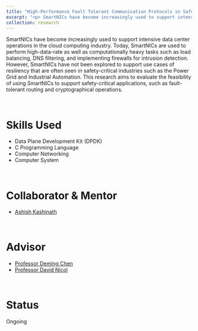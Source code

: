 ```yaml
---
title: "High-Performance Fault Tolerant Communication Protocols in Safety-Critical Industry"
excerpt: "<p> SmartNICs have become increasingly used to support intensive data center operations in the cloud computing industry. Today, SmartNICs are used to perform high-data-rate as well as computationally heavy tasks such as load balancing, DNS filtering, and implementing firewalls for intrusion detection. However, SmartNICs have not been explored to support use cases of resiliency that are often seen in safety-critical industries such as the Power Grid and Industrial Automation. This research aims to evaluate the feasibility of using SmartNICs to support safety-critical applications, such as fault-tolerant routing and cryptographical operations. </p>"
collection: research
---
```


SmartNICs have become increasingly used to support intensive data center operations in the cloud computing industry. Today, SmartNICs are used to perform high-data-rate as well as computationally heavy tasks such as load balancing, DNS filtering, and implementing firewalls for intrusion detection. However, SmartNICs have not been explored to support use cases of resiliency that are often seen in safety-critical industries such as the Power Grid and Industrial Automation. This research aims to evaluate the feasibility of using SmartNICs to support safety-critical applications, such as fault-tolerant routing and cryptographical operations.

<br/>
<h1>Skills Used</h1>

* Data Plane Development Kit (DPDK)
* C Programming Language
* Computer Networking
* Computer System

<br/>
<h1>Collaborator & Mentor</h1>   

* [Ashish Kashinath](https://ashishk3.web.illinois.edu/)

<br/>
<h1>Advisor</h1>

* [Professor Deming Chen](https://ece.illinois.edu/about/directory/faculty/dchen)
* [Professor David Nicol](https://ece.illinois.edu/about/directory/faculty/dmnicol)

<br/>
<h1>Status</h1>

Ongoing